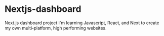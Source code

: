 # Nextjs-dashboard
Next.js dashboard project
I'm learning Javascript, React, and Next to create my own multi-platform, high performing websites.

